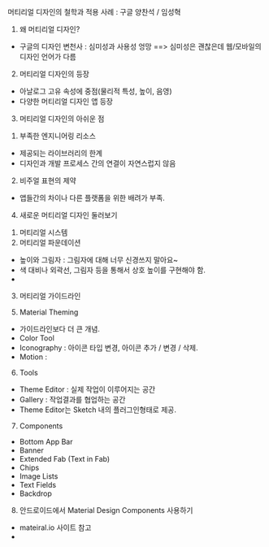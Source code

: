 머티리얼 디자인의 철학과 적용 사례 : 구글 양찬석 / 임성혁

1. 왜 머티리얼 디자인?
 - 구글의 디자인 변천사 : 심미성과 사용성 엉망 ==> 심미성은 괜찮은데 웹/모바일의 디자인 언어가 다름

2. 머티리얼 디자인의 등장
  - 아날로그 고유 속성에 중점(물리적 특성, 높이, 음영)
  - 다양한 머티리얼 디자인 앱 등장

3. 머티리얼 디자인의 아쉬운 점
 1) 부족한 엔지니어링 리소스
  - 제공되는 라이브러리의 한계
  - 디자인과 개발 프로세스 간의 연결이 자연스럽지 않음
 2) 비주얼 표현의 제약
   - 앱들간의 차이나 다른 플랫폼을 위한 배려가 부족.

4. 새로운 머티리얼 디자인 둘러보기
  

  1) 머티리얼 시스템
  2) 머티리얼 파운데이션
   - 높이와 그림자 : 그림자에 대해 너무 신경쓰지 말아요~
   - 색 대비나 외곽선, 그림자 등을 통해서 상호 높이를 구현해야 함.
   - 
  3) 머티리얼 가이드라인

5. Material Theming
 - 가이드라인보다 더 큰 개념.
 - Color Tool
 - Iconography : 아이콘 타입 변경, 아이콘 추가 / 변경 / 삭제.
 - Motion : 

6. Tools
 - Theme Editor : 실제 작업이 이루어지는 공간
 - Gallery : 작업결과를 협업하는 공간
 - Theme Editor는 Sketch 내의 플러그인형태로 제공.

7. Components
 - Bottom App Bar
 - Banner
 - Extended Fab (Text in Fab)
 - Chips
 - Image Lists
 - Text Fields
 - Backdrop

8. 안드로이드에서 Material Design Components 사용하기

  - mateiral.io 사이트 참고
  -   

